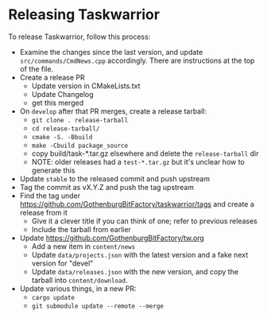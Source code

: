 # Releasing Taskwarrior

To release Taskwarrior, follow this process:

- Examine the changes since the last version, and update `src/commands/CmdNews.cpp` accordingly.
  There are instructions at the top of the file.
- Create a release PR
    - Update version in CMakeLists.txt
    - Update Changelog
    - get this merged
- On `develop` after that PR merges, create a release tarball:
  - `git clone . release-tarball`
  - `cd release-tarball/`
  - `cmake -S. -Bbuild`
  - `make -Cbuild package_source`
  - copy build/task-*.tar.gz elsewhere and delete the `release-tarball` dir
  - NOTE: older releases had a `test-*.tar.gz` but it's unclear how to generate this
- Update `stable` to the released commit and push upstream
- Tag the commit as vX.Y.Z and push the tag upstream
- Find the tag under https://github.com/GothenburgBitFactory/taskwarrior/tags and create a release from it
  - Give it a clever title if you can think of one; refer to previous releases
  - Include the tarball from earlier
- Update https://github.com/GothenburgBitFactory/tw.org
  - Add a new item in `content/news`
  - Update `data/projects.json` with the latest version and a fake next version for "devel"
  - Update `data/releases.json` with the new version, and copy the tarball into `content/download`.
- Update various things, in a new PR:
  - `cargo update`
  - `git submodule update --remote --merge`

